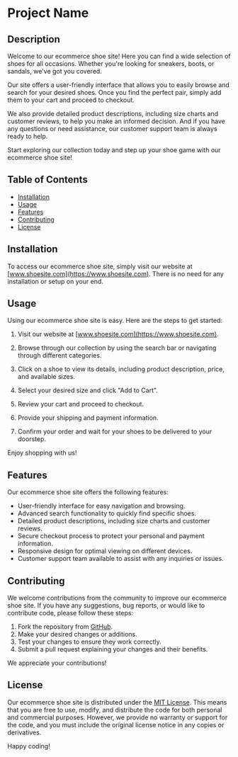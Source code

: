 # Project Name

## Description

Welcome to our ecommerce shoe site! Here you can find a wide selection of shoes for all occasions. Whether you're looking for sneakers, boots, or sandals, we've got you covered.

Our site offers a user-friendly interface that allows you to easily browse and search for your desired shoes. Once you find the perfect pair, simply add them to your cart and proceed to checkout.

We also provide detailed product descriptions, including size charts and customer reviews, to help you make an informed decision. And if you have any questions or need assistance, our customer support team is always ready to help.

Start exploring our collection today and step up your shoe game with our ecommerce shoe site!

## Table of Contents

- [Installation](#installation)
- [Usage](#usage)
- [Features](#features)
- [Contributing](#contributing)
- [License](#license)


## Installation

To access our ecommerce shoe site, simply visit our website at [www.shoesite.com](https://www.shoesite.com). There is no need for any installation or setup on your end.


## Usage

Using our ecommerce shoe site is easy. Here are the steps to get started:


1. Visit our website at [www.shoesite.com](https://www.shoesite.com).

2. Browse through our collection by using the search bar or navigating through different categories.

3. Click on a shoe to view its details, including product description, price, and available sizes.

4. Select your desired size and click "Add to Cart".

5. Review your cart and proceed to checkout.

6. Provide your shipping and payment information.
7. Confirm your order and wait for your shoes to be delivered to your doorstep.

Enjoy shopping with us!

## Features
Our ecommerce shoe site offers the following features:

- User-friendly interface for easy navigation and browsing.
- Advanced search functionality to quickly find specific shoes.
- Detailed product descriptions, including size charts and customer reviews.
- Secure checkout process to protect your personal and payment information.
- Responsive design for optimal viewing on different devices.
- Customer support team available to assist with any inquiries or issues.

## Contributing
We welcome contributions from the community to improve our ecommerce shoe site. If you have any suggestions, bug reports, or would like to contribute code, please follow these steps:

1. Fork the repository from [GitHub](https://github.com/your-repo).
2. Make your desired changes or additions.
3. Test your changes to ensure they work correctly.
4. Submit a pull request explaining your changes and their benefits.

We appreciate your contributions!

## License
Our ecommerce shoe site is distributed under the [MIT License](https://opensource.org/licenses/MIT). This means that you are free to use, modify, and distribute the code for both personal and commercial purposes. However, we provide no warranty or support for the code, and you must include the original license notice in any copies or derivatives.

Happy coding!
